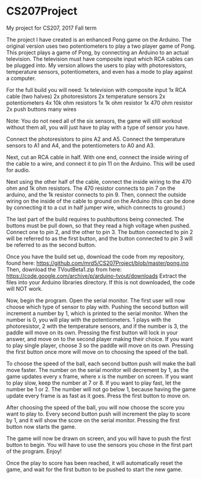 # CS207Project
My project for CS207, 2017 Fall term

The project I have created is an enhanced Pong game on the Arduino. The original version uses two potentiometers to play a two player game of Pong.
This project plays a game of Pong, by connecting an Arduino to an actual television. The television must have composite input which RCA cables can be plugged into. My version allows the users to play with photoresistors, temperature sensors, potentiometers, and even has a mode to play against a computer. 

For the full build you will need:
1x television with composite input
1x RCA cable (two halves)
2x photoresistors
2x temperature sensors
2x potentiometers
4x 10k ohm resistors
1x 1k ohm resistor
1x 470 ohm resistor
2x push buttons
many wires

Note: You do not need all of the six sensors, the game will still workout without them all, you will just have to play with a type of sensor you have. 

Connect the photoresistors to pins A2 and A5. Connect the temperature sensors to A1 and A4, and the potentiometers to A0 and A3. 

Next, cut an RCA cable in half. With one end, connect the inside wiring of the cable to a wire, and connect it to pin 11 on the Arduino. This will be used for audio.

Next using the other half of the cable, connect the inside wiring to the 470 ohm and 1k ohm resistors. The 470 resistor connects to pin 7 on the arduino, and the 1k resistor connects to pin 9. Then, connect the outside wiring on the inside of the cable to ground on the Arduino (this can be done by connecting it to a cut in half jumper wire, which connects to ground.)

The last part of the build requires to pushbuttons being connected. The buttons must be pull down, so that they read a high voltage when pushed. Connect one to pin 2, and the other to pin 3. The button connected to pin 2 will be referred to as the first button, and the button connected to pin 3 will be referred to as the second button.

Once you have the build set up, download the code from my repository, found here:
https://github.com/mrd5/CS207Project/blob/master/pong.ino
Then, download the TVoutBeta1.zip from here: https://code.google.com/archive/p/arduino-tvout/downloads
Extract the files into your Arduino libraries directory. 
If this is not downloaded, the code will NOT work. 

Now, begin the program. Open the serial monitor. The first user will now choose which type of sensor to play with.
Pushing the second button will increment a number by 1, which is printed to the serial monitor. 
When the number is 0, you will play with the potentiometers. 1 plays with the photoresistor, 2 with the temperature sensors,
and if the number is 3, the paddle will move on its own. Pressing the first button will lock in your answer, and move on to the second player making their choice. If you want to play single player, choose 3 so the paddle will move on its own. Pressing the first button once more will move on to choosing the speed of the ball.

To choose the speed of the ball, each second button push will make the ball move faster. The number on the serial monitor will decrement by 1, as the game updates every x frame, where x is the number on screen. If you want to play slow, keep the number at 7 or 8. If you want to play fast, let the number be 1 or 2. The number will not go below 1, because having the game update every frame is as fast as it goes. Press the first button to move on.

After choosing the speed of the ball, you will now choose the score you want to play to. Every second button push will increment the play to score by 1, and it will show the score on the serial monitor. Pressing the first button now starts the game.

The game will now be drawn on screen, and you will have to push the first button to begin. You will have to use the sensors you chose in the first part of the program. Enjoy! 

Once the play to score has been reached, it will automatically reset the game, and wait for the first button to be pushed to start the new game.
